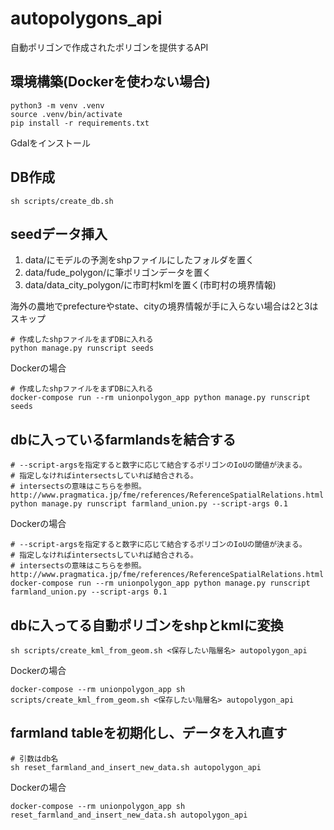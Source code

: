 # autopolygons_api

自動ポリゴンで作成されたポリゴンを提供するAPI

## 環境構築(Dockerを使わない場合)

```console
python3 -m venv .venv
source .venv/bin/activate
pip install -r requirements.txt
```

Gdalをインストール

## DB作成

```console
sh scripts/create_db.sh
```

## seedデータ挿入

1. data/にモデルの予測をshpファイルにしたフォルダを置く
2. data/fude_polygon/に筆ポリゴンデータを置く
3. data/data_city_polygon/に市町村kmlを置く(市町村の境界情報)

海外の農地でprefectureやstate、cityの境界情報が手に入らない場合は2と3はスキップ

```console
# 作成したshpファイルをまずDBに入れる
python manage.py runscript seeds
```

Dockerの場合

```console
# 作成したshpファイルをまずDBに入れる
docker-compose run --rm unionpolygon_app python manage.py runscript seeds
```

## dbに入っているfarmlandsを結合する

```console
# --script-argsを指定すると数字に応じて結合するポリゴンのIoUの閾値が決まる。
# 指定しなければintersectsしていれば結合される。
# intersectsの意味はこちらを参照。http://www.pragmatica.jp/fme/references/ReferenceSpatialRelations.html
python manage.py runscript farmland_union.py --script-args 0.1
```

Dockerの場合

```console
# --script-argsを指定すると数字に応じて結合するポリゴンのIoUの閾値が決まる。
# 指定しなければintersectsしていれば結合される。
# intersectsの意味はこちらを参照。http://www.pragmatica.jp/fme/references/ReferenceSpatialRelations.html
docker-compose run --rm unionpolygon_app python manage.py runscript farmland_union.py --script-args 0.1
```

## dbに入ってる自動ポリゴンをshpとkmlに変換

```console
sh scripts/create_kml_from_geom.sh <保存したい階層名> autopolygon_api
```

Dockerの場合

```console
docker-compose --rm unionpolygon_app sh scripts/create_kml_from_geom.sh <保存したい階層名> autopolygon_api
```

## farmland tableを初期化し、データを入れ直す

```console
# 引数はdb名
sh reset_farmland_and_insert_new_data.sh autopolygon_api
```

Dockerの場合

```console
docker-compose --rm unionpolygon_app sh reset_farmland_and_insert_new_data.sh autopolygon_api
```
